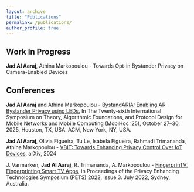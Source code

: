```yaml
---
layout: archive
title: "Publications"
permalink: /publications/
author_profile: true
---
```

<!-- <a href="http://example.com" target="_blank">Link Text</a> -->

Work In Progress
------
**Jad Al Aaraj**, Athina Markopoulou - Towards Opt-in Bystander Privacy on Camera-Enabled Devices

Conferences
------
**Jad Al Aaraj** and Athina Markopoulou - <a href="https://doi.org/10.1145/3704413.3765296" target="_blank">BystandARIA: Enabling AR Bystander Privacy using LEDs.</a> In The Twenty-sixth International Symposium on Theory, Algorithmic Foundations, and Protocol Design for Mobile Networks and Mobile Computing (MobiHoc ’25), October 27–30, 2025, Houston, TX, USA. ACM, New York, NY, USA.

**Jad Al Aaraj**, Olivia Figueira, Tu Le, Isabela Figueira, Rahmadi Trimananda, Athina Markopoulou - <a href="https://www.arxiv.org/pdf/2409.06233" target="_blank">VBIT: Towards Enhancing Privacy Control Over IoT Devices</a>, arXiv, 2024

J. Varmarken, **Jad Al Aaraj**, R. Trimananda, A. Markopoulou - <a href="https://petsymposium.org/popets/2022/popets-2022-0088.pdf" target="_blank">FingerprinTV: Fingerprinting Smart TV Apps</a>, in Proceedings of the Privacy Enhancing Technologies Symposium (PETS) 2022, Issue 3. July 2022, Sydney, Australia.